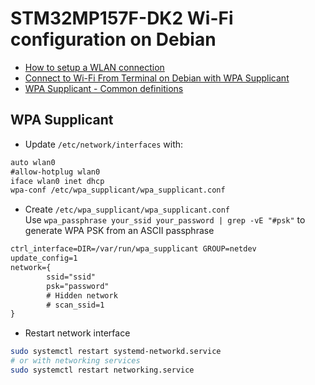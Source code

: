 # STM32MP157F-DK2 Wi-Fi configuration on Debian
* [How to setup a WLAN connection](https://wiki.st.com/stm32mpu/wiki/How_to_setup_a_WLAN_connection)
* [Connect to Wi-Fi From Terminal on Debian with WPA Supplicant](https://www.linuxbabe.com/debian/connect-to-wi-fi-from-terminal-on-debian-wpa-supplicant)
* [WPA Supplicant - Common definitions](https://w1.fi/wpa_supplicant/devel/defs_8h.html)

## WPA Supplicant
* Update `/etc/network/interfaces` with:
```txt
auto wlan0
#allow-hotplug wlan0
iface wlan0 inet dhcp
wpa-conf /etc/wpa_supplicant/wpa_supplicant.conf
```

* Create `/etc/wpa_supplicant/wpa_supplicant.conf`  
Use `wpa_passphrase your_ssid your_password | grep -vE "#psk"` to generate WPA PSK from an ASCII passphrase
```txt
ctrl_interface=DIR=/var/run/wpa_supplicant GROUP=netdev
update_config=1
network={
        ssid="ssid"
        psk="password"
        # Hidden network
        # scan_ssid=1
}
```

* Restart network interface
```bash
sudo systemctl restart systemd-networkd.service
# or with networking services
sudo systemctl restart networking.service
```
